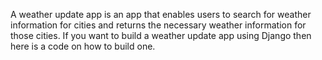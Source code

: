 A weather update app is an app that enables users to search for weather information for cities and returns the necessary weather information for those cities. If you want to build a weather update app using Django then here is a code on how to build one.
